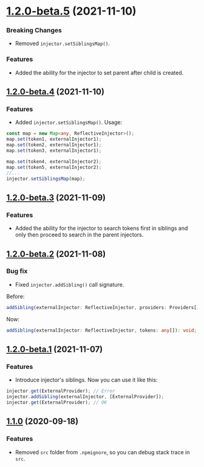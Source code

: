 <a name="1.2.0-beta.5"></a>
# [1.2.0-beta.5](https://github.com/ts-stack/di/releases/tag/1.2.0-beta.5) (2021-11-10)

### Breaking Changes

- Removed `injector.setSiblingsMap()`.

### Features

- Added the ability for the injector to set parent after child is created.

<a name="1.2.0-beta.4"></a>
## [1.2.0-beta.4](https://github.com/ts-stack/di/releases/tag/1.2.0-beta.4) (2021-11-10)

### Features

- Added `injector.setSiblingsMap()`. Usage:

```ts
const map = new Map<any, ReflectiveInjector>();
map.set(token1, externalInjector1);
map.set(token2, externalInjector1);
map.set(token3, externalInjector1);

map.set(token4, externalInjector2);
map.set(token5, externalInjector2);
//...
injector.setSiblingsMap(map);
```

<a name="1.2.0-beta.3"></a>
## [1.2.0-beta.3](https://github.com/ts-stack/di/releases/tag/1.2.0-beta.3) (2021-11-09)

### Features

- Added the ability for the injector to search tokens first in siblings and only then proceed
to search in the parent injectors.

<a name="1.2.0-beta.2"></a>
## [1.2.0-beta.2](https://github.com/ts-stack/di/releases/tag/1.2.0-beta.2) (2021-11-08)

### Bug fix

- Fixed `injector.addSibling()` call signature.

Before:

```ts
addSibling(externalInjector: ReflectiveInjector, providers: Providers[]): void;
```

Now:

```ts
addSibling(externalInjector: ReflectiveInjector, tokens: any[]): void;
```

<a name="1.2.0-beta.1"></a>
## [1.2.0-beta.1](https://github.com/ts-stack/di/releases/tag/1.2.0-beta.1) (2021-11-07)

### Features

- Introduce injector's siblings. Now you can use it like this:

```ts
injector.get(ExternalProvider); // Error
injector.addSibling(externalInjector, [ExternalProvider]);
injector.get(ExternalProvider); // OK
```

<a name="1.1.0"></a>
## [1.1.0](https://github.com/ts-stack/di/releases/tag/1.1.0) (2020-09-18)

### Features

- Removed `src` folder from `.npmignore`, so you can debug stack trace in `src`.